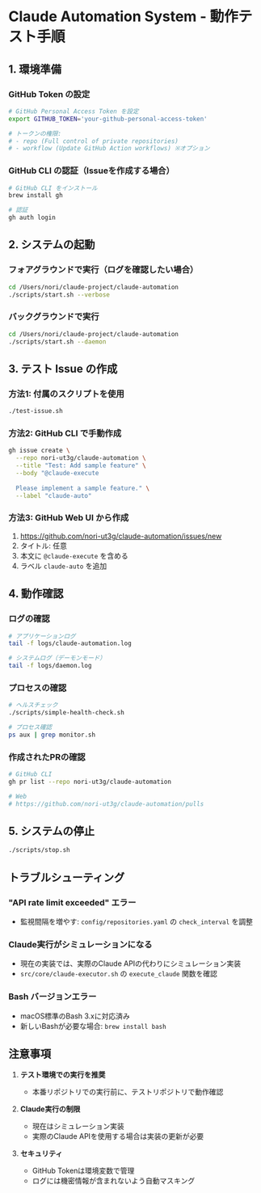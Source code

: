 # Claude Automation System - 動作テスト手順

## 1. 環境準備

### GitHub Token の設定
```bash
# GitHub Personal Access Token を設定
export GITHUB_TOKEN='your-github-personal-access-token'

# トークンの権限:
# - repo (Full control of private repositories)
# - workflow (Update GitHub Action workflows) ※オプション
```

### GitHub CLI の認証（Issueを作成する場合）
```bash
# GitHub CLI をインストール
brew install gh

# 認証
gh auth login
```

## 2. システムの起動

### フォアグラウンドで実行（ログを確認したい場合）
```bash
cd /Users/nori/claude-project/claude-automation
./scripts/start.sh --verbose
```

### バックグラウンドで実行
```bash
cd /Users/nori/claude-project/claude-automation
./scripts/start.sh --daemon
```

## 3. テスト Issue の作成

### 方法1: 付属のスクリプトを使用
```bash
./test-issue.sh
```

### 方法2: GitHub CLI で手動作成
```bash
gh issue create \
  --repo nori-ut3g/claude-automation \
  --title "Test: Add sample feature" \
  --body "@claude-execute
  
  Please implement a sample feature." \
  --label "claude-auto"
```

### 方法3: GitHub Web UI から作成
1. https://github.com/nori-ut3g/claude-automation/issues/new
2. タイトル: 任意
3. 本文に `@claude-execute` を含める
4. ラベル `claude-auto` を追加

## 4. 動作確認

### ログの確認
```bash
# アプリケーションログ
tail -f logs/claude-automation.log

# システムログ（デーモンモード）
tail -f logs/daemon.log
```

### プロセスの確認
```bash
# ヘルスチェック
./scripts/simple-health-check.sh

# プロセス確認
ps aux | grep monitor.sh
```

### 作成されたPRの確認
```bash
# GitHub CLI
gh pr list --repo nori-ut3g/claude-automation

# Web
# https://github.com/nori-ut3g/claude-automation/pulls
```

## 5. システムの停止

```bash
./scripts/stop.sh
```

## トラブルシューティング

### "API rate limit exceeded" エラー
- 監視間隔を増やす: `config/repositories.yaml` の `check_interval` を調整

### Claude実行がシミュレーションになる
- 現在の実装では、実際のClaude APIの代わりにシミュレーション実装
- `src/core/claude-executor.sh` の `execute_claude` 関数を確認

### Bash バージョンエラー
- macOS標準のBash 3.xに対応済み
- 新しいBashが必要な場合: `brew install bash`

## 注意事項

1. **テスト環境での実行を推奨**
   - 本番リポジトリでの実行前に、テストリポジトリで動作確認

2. **Claude実行の制限**
   - 現在はシミュレーション実装
   - 実際のClaude APIを使用する場合は実装の更新が必要

3. **セキュリティ**
   - GitHub Tokenは環境変数で管理
   - ログには機密情報が含まれないよう自動マスキング